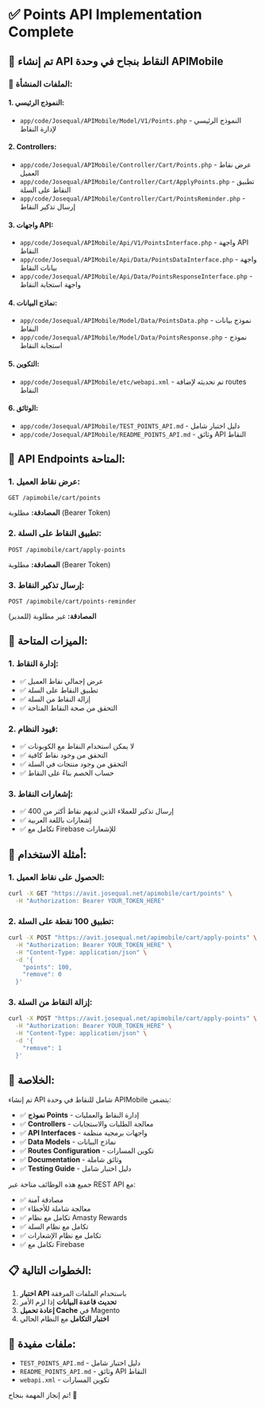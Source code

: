 # ✅ Points API Implementation Complete

## 🎯 تم إنشاء API النقاط بنجاح في وحدة APIMobile

### 📁 الملفات المنشأة:

#### 1. **النموذج الرئيسي:**
- `app/code/Josequal/APIMobile/Model/V1/Points.php` - النموذج الرئيسي لإدارة النقاط

#### 2. **Controllers:**
- `app/code/Josequal/APIMobile/Controller/Cart/Points.php` - عرض نقاط العميل
- `app/code/Josequal/APIMobile/Controller/Cart/ApplyPoints.php` - تطبيق النقاط على السلة
- `app/code/Josequal/APIMobile/Controller/Cart/PointsReminder.php` - إرسال تذكير النقاط

#### 3. **واجهات API:**
- `app/code/Josequal/APIMobile/Api/V1/PointsInterface.php` - واجهة API النقاط
- `app/code/Josequal/APIMobile/Api/Data/PointsDataInterface.php` - واجهة بيانات النقاط
- `app/code/Josequal/APIMobile/Api/Data/PointsResponseInterface.php` - واجهة استجابة النقاط

#### 4. **نماذج البيانات:**
- `app/code/Josequal/APIMobile/Model/Data/PointsData.php` - نموذج بيانات النقاط
- `app/code/Josequal/APIMobile/Model/Data/PointsResponse.php` - نموذج استجابة النقاط

#### 5. **التكوين:**
- `app/code/Josequal/APIMobile/etc/webapi.xml` - تم تحديثه لإضافة routes النقاط

#### 6. **الوثائق:**
- `app/code/Josequal/APIMobile/TEST_POINTS_API.md` - دليل اختبار شامل
- `app/code/Josequal/APIMobile/README_POINTS_API.md` - وثائق API النقاط

## 🚀 API Endpoints المتاحة:

### **1. عرض نقاط العميل:**
```
GET /apimobile/cart/points
```
**المصادقة:** مطلوبة (Bearer Token)

### **2. تطبيق النقاط على السلة:**
```
POST /apimobile/cart/apply-points
```
**المصادقة:** مطلوبة (Bearer Token)

### **3. إرسال تذكير النقاط:**
```
POST /apimobile/cart/points-reminder
```
**المصادقة:** غير مطلوبة (للمدير)

## 🔧 الميزات المتاحة:

### **1. إدارة النقاط:**
- ✅ عرض إجمالي نقاط العميل
- ✅ تطبيق النقاط على السلة
- ✅ إزالة النقاط من السلة
- ✅ التحقق من صحة النقاط المتاحة

### **2. قيود النظام:**
- ✅ لا يمكن استخدام النقاط مع الكوبونات
- ✅ التحقق من وجود نقاط كافية
- ✅ التحقق من وجود منتجات في السلة
- ✅ حساب الخصم بناءً على النقاط

### **3. إشعارات النقاط:**
- ✅ إرسال تذكير للعملاء الذين لديهم نقاط أكثر من 400
- ✅ إشعارات باللغة العربية
- ✅ تكامل مع Firebase للإشعارات

## 📱 أمثلة الاستخدام:

### **1. الحصول على نقاط العميل:**
```bash
curl -X GET "https://avit.josequal.net/apimobile/cart/points" \
  -H "Authorization: Bearer YOUR_TOKEN_HERE"
```

### **2. تطبيق 100 نقطة على السلة:**
```bash
curl -X POST "https://avit.josequal.net/apimobile/cart/apply-points" \
  -H "Authorization: Bearer YOUR_TOKEN_HERE" \
  -H "Content-Type: application/json" \
  -d '{
    "points": 100,
    "remove": 0
  }'
```

### **3. إزالة النقاط من السلة:**
```bash
curl -X POST "https://avit.josequal.net/apimobile/cart/apply-points" \
  -H "Authorization: Bearer YOUR_TOKEN_HERE" \
  -H "Content-Type: application/json" \
  -d '{
    "remove": 1
  }'
```

## 🎯 الخلاصة:

تم إنشاء API شامل للنقاط في وحدة APIMobile يتضمن:

- ✅ **نموذج Points** - إدارة النقاط والعمليات
- ✅ **Controllers** - معالجة الطلبات والاستجابات
- ✅ **API Interfaces** - واجهات برمجية منظمة
- ✅ **Data Models** - نماذج البيانات
- ✅ **Routes Configuration** - تكوين المسارات
- ✅ **Documentation** - وثائق شاملة
- ✅ **Testing Guide** - دليل اختبار شامل

جميع هذه الوظائف متاحة عبر REST API مع:
- ✅ مصادقة آمنة
- ✅ معالجة شاملة للأخطاء
- ✅ تكامل مع نظام Amasty Rewards
- ✅ تكامل مع نظام السلة
- ✅ تكامل مع نظام الإشعارات
- ✅ تكامل مع Firebase

## 📋 الخطوات التالية:

1. **اختبار API** باستخدام الملفات المرفقة
2. **تحديث قاعدة البيانات** إذا لزم الأمر
3. **إعادة تحميل Cache** في Magento
4. **اختبار التكامل** مع النظام الحالي

## 🔗 ملفات مفيدة:

- `TEST_POINTS_API.md` - دليل اختبار شامل
- `README_POINTS_API.md` - وثائق API النقاط
- `webapi.xml` - تكوين المسارات

تم إنجاز المهمة بنجاح! 🎉
